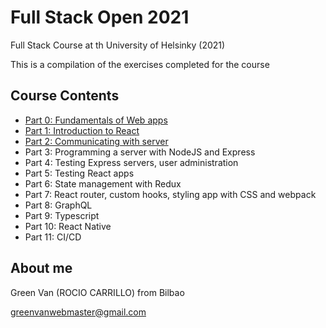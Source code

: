 # Full Stack Open 2021
Full Stack Course at th University of Helsinky (2021)


This is a compilation of the exercises completed for the course

## Course Contents

- [Part 0: Fundamentals of Web apps](part0/README.md)
- [Part 1: Introduction to React](part1/README.md)
- [Part 2: Communicating with server](part2/README.md)
- Part 3: Programming a server with NodeJS and Express
- Part 4: Testing Express servers, user administration
- Part 5: Testing React apps
- Part 6: State management with Redux
- Part 7: React router, custom hooks, styling app with CSS and webpack
- Part 8: GraphQL
- Part 9: Typescript
- Part 10: React Native
- Part 11: CI/CD


## About me
Green Van (ROCIO CARRILLO) from Bilbao

greenvanwebmaster@gmail.com
